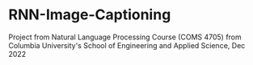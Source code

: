 # RNN-Image-Captioning
Project from Natural Language Processing Course (COMS 4705) from Columbia University's School of Engineering and Applied Science, Dec 2022
